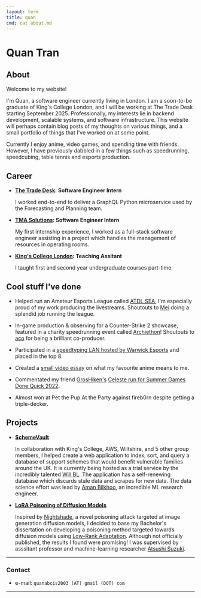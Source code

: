 ```yaml
---
layout: term
title: quan
cmd: cat about.md
---
```


# Quan Tran

## About

Welcome to my website! 

I'm Quan, a software engineer currently living in London. I am a soon-to-be graduate of King's College London, and I will be working at The Trade Desk starting September 2025. Professionally, my interests lie in backend development, scalable systems, and software infrastructure. This website will perhaps contain blog posts of my thoughts on various things, and a small portfolio of things that I've worked on at some point.

Currently I enjoy anime, video games, and spending time with friends. However, I have previously dabbled in a few things such as speedrunning, speedcubing, table tennis and esports production.

## Career
+ **[The Trade Desk](https://www.thetradedesk.com/): Software Engineer Intern**

  I worked end-to-end to deliver a GraphQL Python microservice used by the Forecasting and Planning team.

+ **[TMA Solutions](https://www.tmasolutions.com/): Software Engineer Intern**

  My first internship experience, I worked as a full-stack software engineer assisting in a project which handles the management of resources in operating rooms.

+ **[King's College London](https://www.kcl.ac.uk/  ): Teaching Assitant**

  I taught first and second year undergraduate courses part-time.

## Cool stuff I've done
+ Helped run an Amateur Esports League called [ATDL SEA](https://x.com/atdl_sea), I'm especially proud of my work producing the livestreams. Shoutouts to [Mei](https://linktr.ee/mei_b_artistic) doing a splendid job running the league.

+ In-game production & observing for a Counter-Strike 2 showcase, featured in a charity speedrunning event called [Archiethon](https://archiethon.com/)! Shoutouts to [aco](https://bsky.app/profile/aco.allagarta.live) for being a brilliant co-producer.

+ Participated in a [speedtyping LAN hosted by Warwick Esports](https://www.twitch.tv/videos/1286660121) and placed in the top 8.

+ Created a [small video essay](https://www.youtube.com/watch?v=yD7RlDa5UHI) on what my favourite anime means to me.

+ Commentated my friend [GrosHiken's](https://bsky.app/profile/groshiken.bsky.social) [Celeste run for Summer Games Done Quick 2022](https://www.youtube.com/watch?v=RupuZi3EFVI).

+ Almost won at Pet the Pup At the Party against fireb0rn despite getting a triple-decker.


## Projects
+ **[SchemeVault](https://schemevault.willbl.dev/)**

  In collaboration with King's College, AWS, Wiltshire, and 5 other group members, I helped create a web application to index, sort, and query a database of support schemes that would benefit vulnerable families around the UK. It is currently being hosted as a trial service by the incredibly talented [Will BL](https://willbl.dev/). The application has a self-renewing database which discards stale data and scrapes for new data. The data science effort was lead by [Aman Bilkhoo](https://www.linkedin.com/in/aman-bilkhoo-59b133299/), an incredible ML research engineer.

+ **[LoRA Poisoning of Diffusion Models](/dissertation.pdf)**

  Inspired by [Nightshade](https://arxiv.org/abs/2310.13828), a novel poisoning attack targeted at image generation diffusion models, I decided to base my Bachelor's dissertation on developing a poisoning method targeted towards diffusion models using [Low-Rank Adaptation](https://arxiv.org/abs/2106.09685). Although not officially published, the results I found were promising! I was supervised by asssitant professor and machine-learning researcher [Atsushi Suzuki](https://ash-suzuki.github.io/).

* * *

### Contact

+ e-mail: `quanabcis2003 (AT) gmail (DOT) com`

* * *
